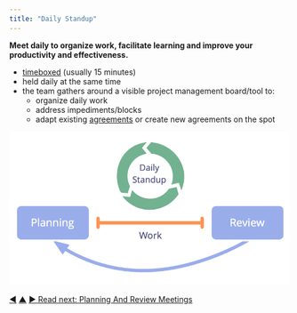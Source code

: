 ```yaml
---
title: "Daily Standup"
---
```



**Meet daily to organize work, facilitate learning and improve your productivity and effectiveness.**

-   <a href="#" class="tooltip" title="Timebox: A fixed period of time spent focused on a specific activity (which is not necessarily finished by the end of the timebox).">timeboxed</a> (usually 15 minutes)
-   held daily at the same time
-   the team gathers around a visible project management board/tool to:
    -   organize daily work
    -   address impediments/blocks
    -   adapt existing <a href="#" class="tooltip" title="Agreement: An agreed upon guideline, process, protocol or policy designed to guide the flow of value.">agreements</a> or create new agreements on the spot

![Daily standup is an essential meeting for self-organizing teams.](img/meetings/planning-review-standup.png)


<div class="bottom-nav">
<a href="governance-meeting.html" title="Back to: Governance Meeting">◀</a> <a href="meeting-formats.html" title="Up: Meeting Formats">▲</a> <a href="planning-and-review-meetings.html" title="Read next: Planning And Review Meetings">▶ Read next: Planning And Review Meetings</a>
</div>


<script type="text/javascript">
Mousetrap.bind('g n', function() {
    window.location.href = 'planning-and-review-meetings.html';
    return false;
});
</script>

